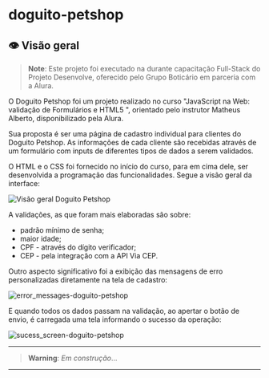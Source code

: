 # doguito-petshop

## 👁️ Visão geral
>**Note**: Este projeto foi executado na durante capacitação Full-Stack do Projeto Desenvolve, oferecido pelo Grupo Boticário em parceria com a Alura.

O Doguito Petshop foi um projeto realizado no curso "JavaScript na Web: validação de Formulários e HTML5 ", orientado pelo instrutor Matheus Alberto, disponibilizado pela Alura. 

Sua proposta é ser uma página de cadastro individual para clientes do Doguito Petshop. As informações de cada cliente são recebidas através de um formulário com inputs de diferentes tipos de dados a serem validados. 

O HTML e o CSS foi fornecido no início do curso, para em cima dele, ser desenvolvida a programação das funcionalidades. Segue a visão geral da interface:

![Visão geral Doguito Petshop](https://github.com/emararipe/doguito-petshop/assets/115882935/53614995-129c-4b2d-9970-4d1999b96180)

A validações, as que foram mais elaboradas são sobre:
- padrão mínimo de senha;
- maior idade;
- CPF - através do dígito verificador;
- CEP - pela integração com a API Via CEP.

Outro aspecto significativo foi a exibição das mensagens de erro personalizadas diretamente na tela de cadastro:

![error_messages-doguito-petshop](https://github.com/emararipe/doguito-petshop/assets/115882935/e7ed783d-1c73-408b-89e1-dc86d6a8c902)

E quando todos os dados passam na validação, ao apertar o botão de envio, é carregada uma tela informando o sucesso da operação:

![sucess_screen-doguito-petshop](https://github.com/emararipe/doguito-petshop/assets/115882935/0c000e95-4181-4248-bff9-3a4c8097beeb)


---
> **Warning**: *Em construção*...

---



